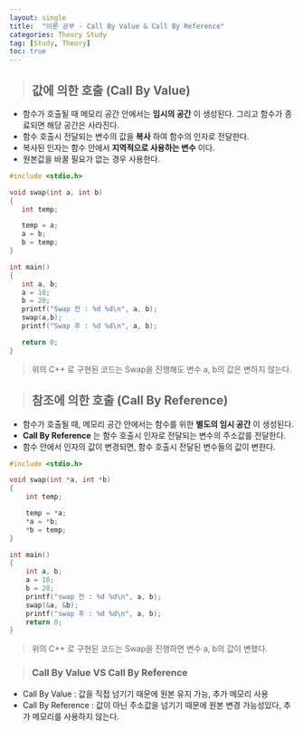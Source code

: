 ```yaml
---
layout: single
title:  "이론 공부 - Call By Value & Call By Reference"
categories: Theory Study
tag: [Study, Theory]
toc: true
---
```


> ## 값에 의한 호출 (Call By Value)

* 함수가 호출될 때 메모리 공간 안에서는 __임시의 공간__ 이 생성된다. 그리고 함수가 종료되면 해당 공간은 사라진다.
* 함수 호출시 전달되는 변수의 값을 __복사__ 하여 함수의 인자로 전달한다.
* 복사된 인자는 함수 안에서 __지역적으로 사용하는 변수__ 이다.
* 원본값을 바꿀 필요가 없는 경우 사용한다.

```cpp
#include <stdio.h>

void swap(int a, int b)
{
   int temp;

   temp = a;
   a = b;
   b = temp;
}

int main()
{
   int a, b;
   a = 10;
   b = 20;
   printf("Swap 전 : %d %d\n", a, b);
   swap(a,b);
   printf("Swap 후 : %d %d\n", a, b);

   return 0;
}
```
> 위의 C++ 로 구현된 코드는 Swap을 진행해도 변수 a, b의 값은 변하지 않는다.

> ## 참조에 의한 호출 (Call By Reference)

* 함수가 호출될 때, 메모리 공간 안에서는 함수를 위한 __별도의 임시 공간__ 이 생성된다.
* __Call By Reference__ 는 함수 호출시 인자로 전달되는 변수의 주소값를 전달한다.
* 함수 안에서 인자의 값이 변경되면, 함수 호출시 전달된 변수들의 값이 변한다.

```cpp
#include <stdio.h>

void swap(int *a, int *b)
{
	int temp;

	temp = *a;
	*a = *b;
	*b = temp;
}

int main()
{
	int a, b;
	a = 10;
	b = 20;
	printf("swap 전 : %d %d\n", a, b);
	swap(&a, &b);
	printf("swap 후 : %d %d\n", a, b);
	return 0;
}
```
> 위의 C++ 로 구현된 코드는 Swap을 진행하면 변수 a, b의 값이 변했다.

> ### Call By Value VS Call By Reference
  * Call By Value : 값을 직접 넘기기 때문에 원본 유지 가능, 추가 메모리 사용
  * Call By Reference : 값이 아닌 주소값을 넘기기 때문에 원본 변경 가능성있다, 추가 메모리를 사용하지 않는다.